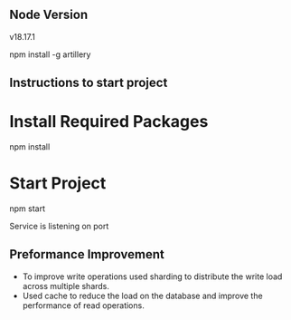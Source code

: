 ## Node Version
v18.17.1

npm install -g artillery

## Instructions to start project

# Install Required Packages
npm install

# Start Project
npm start


Service is listening on port 



## Preformance Improvement
- To improve write operations used sharding to distribute the write load across multiple shards.
- Used cache to reduce the load on the database and improve the performance of read operations.